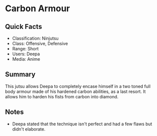 # Carbon Armour

## Quick Facts
- Classification: Ninjutsu
- Class: Offensive, Defensive
- Range: Short
- Users: Deepa
- Media: Anime

## Summary
This jutsu allows Deepa to completely encase himself in a two toned full body armour made of his hardened carbon abilities, as a last resort. It allows him to harden his fists from carbon into diamond.

## Notes
- Deepa stated that the technique isn't perfect and had a few flaws but didn't elaborate.
